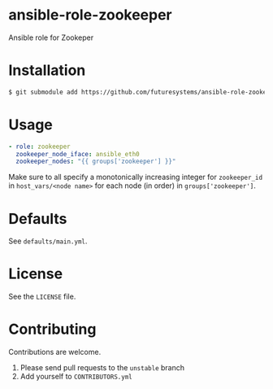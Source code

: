 # ansible-role-zookeeper
Ansible role for Zookeper

# Installation

```bash
$ git submodule add https://github.com/futuresystems/ansible-role-zookeeper.git roles/zookeeper
```

# Usage

```yaml
- role: zookeeper
  zookeeper_node_iface: ansible_eth0
  zookeeper_nodes: "{{ groups['zookeeper'] }}"
```

Make sure to all specify a monotonically increasing integer for
`zookeeper_id` in `host_vars/<node name>` for each node (in order) in
`groups['zookeeper']`.


# Defaults

See `defaults/main.yml`.


# License

See the `LICENSE` file.


# Contributing

Contributions are welcome.

1. Please send pull requests to the `unstable` branch
2. Add yourself to `CONTRIBUTORS.yml`
